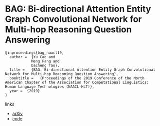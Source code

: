 # BAG: Bi-directional Attention Entity Graph Convolutional Network for Multi-hop Reasoning Question Answering

```
@inproceedings{bag_naacl19,
  author =  {Yu Cao and
            Meng Fang and
            Dacheng Tao},
  title =   {BAG: Bi-directional Attention Entity Graph Convolutional Network for Multi-hop Reasoning Question Answering},
  booktitle =   {Proceedings of the 2019 Conference of the North American Chapter of the Association for Computational Linguistics: Human Language Technologies (NAACL-HLT)},
  year =  {2019}
}
```

links
- [arXiv](https://arxiv.org/abs/1904.04969)
- [code](https://github.com/caoyu1991/BAG)
